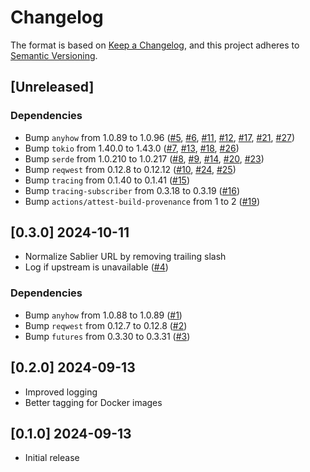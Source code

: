 # Changelog

The format is based on [Keep a Changelog](https://keepachangelog.com/en/1.0.0/),
and this project adheres to [Semantic Versioning](https://semver.org/spec/v2.0.0.html).

## [Unreleased]

### Dependencies
- Bump `anyhow` from 1.0.89 to 1.0.96 ([#5](https://github.com/vbrandl/sablier-proxy/pull/5), [#6](https://github.com/vbrandl/sablier-proxy/pull/6), [#11](https://github.com/vbrandl/sablier-proxy/pull/11), [#12](https://github.com/vbrandl/sablier-proxy/pull/12), [#17](https://github.com/vbrandl/sablier-proxy/pull/17), [#21](https://github.com/vbrandl/sablier-proxy/pull/21), [#27](https://github.com/vbrandl/sablier-proxy/pull/27))
- Bump `tokio` from 1.40.0 to 1.43.0 ([#7](https://github.com/vbrandl/sablier-proxy/pull/7), [#13](https://github.com/vbrandl/sablier-proxy/pull/13), [#18](https://github.com/vbrandl/sablier-proxy/pull/18), [#26](https://github.com/vbrandl/sablier-proxy/pull/26))
- Bump `serde` from 1.0.210 to 1.0.217 ([#8](https://github.com/vbrandl/sablier-proxy/pull/8), [#9](https://github.com/vbrandl/sablier-proxy/pull/9), [#14](https://github.com/vbrandl/sablier-proxy/pull/14), [#20](https://github.com/vbrandl/sablier-proxy/pull/20), [#23](https://github.com/vbrandl/sablier-proxy/pull/23))
- Bump `reqwest` from 0.12.8 to 0.12.12 ([#10](https://github.com/vbrandl/sablier-proxy/pull/10), [#24](https://github.com/vbrandl/sablier-proxy/pull/24), [#25](https://github.com/vbrandl/sablier-proxy/pull/25))
- Bump `tracing` from 0.1.40 to 0.1.41 ([#15](https://github.com/vbrandl/sablier-proxy/pull/15))
- Bump `tracing-subscriber` from 0.3.18 to 0.3.19 ([#16](https://github.com/vbrandl/sablier-proxy/pull/16))
- Bump `actions/attest-build-provenance` from 1 to 2 ([#19](https://github.com/vbrandl/sablier-proxy/pull/19))

## [0.3.0] 2024-10-11

- Normalize Sablier URL by removing trailing slash
- Log if upstream is unavailable ([#4](https://github.com/vbrandl/sablier-proxy/pull/4))

### Dependencies
- Bump `anyhow` from 1.0.88 to 1.0.89 ([#1](https://github.com/vbrandl/sablier-proxy/pull/1))
- Bump `reqwest` from 0.12.7 to 0.12.8 ([#2](https://github.com/vbrandl/sablier-proxy/pull/2))
- Bump `futures` from 0.3.30 to 0.3.31 ([#3](https://github.com/vbrandl/sablier-proxy/pull/3))

## [0.2.0] 2024-09-13
- Improved logging
- Better tagging for Docker images

## [0.1.0] 2024-09-13
- Initial release
